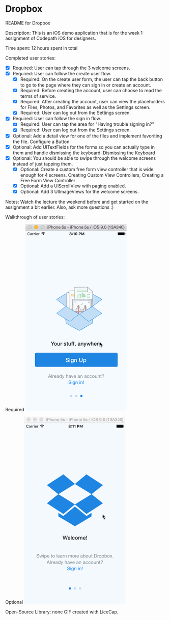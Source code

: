 # Dropbox

README for Dropbox

Description:
This is an iOS demo application that is for the week 1 assignment of Codepath iOS for designers.

Time spent: 12 hours spent in total

Completed user stories:
* [x] Required: User can tap through the 3 welcome screens.
* [x] Required: User can follow the create user flow.
	* [x] Required: On the create user form, the user can tap the back button to go to the page where they can sign in or create an account.
	* [x] Required: Before creating the account, user can choose to read the terms of service.
	* [x] Required: After creating the account, user can view the placeholders for Files, Photos, and Favorites as well as the Settings screen.
	* [x] Required: User can log out from the Settings screen.
* [x] Required: User can follow the sign in flow.
	* [x] Required: User can tap the area for "Having trouble signing in?"
	* [x] Required: User can log out from the Settings screen.
* [x] Optional: Add a detail view for one of the files and implement favoriting the file. Configure a Button
* [x] Optional: Add UITextFields for the forms so you can actually type in them and handle dismissing the keyboard. Dismissing the Keyboard
* [x] Optional: You should be able to swipe through the welcome screens instead of just tapping them.
	* [x] Optional: Create a custom free form view controller that is wide enough for 4 screens. Creating Custom View Controllers, Creating a Free Form View Controller
	* [x] Optional: Add a UIScrollView with paging enabled.
	* [x] Optional: Add 3 UIImageViews for the welcome screens.

Notes:
Watch the lecture the weekend before and get started on the assignment a bit earlier. Also, ask more questions :)

Walkthrough of user stories: 

Required
![Video Walkthrough](dropbox_required.gif?raw=true)

Optional
![Video Walkthrough](dropbox_optional.gif?raw=true)

Open-Source Library: none
GIF created with LiceCap.








